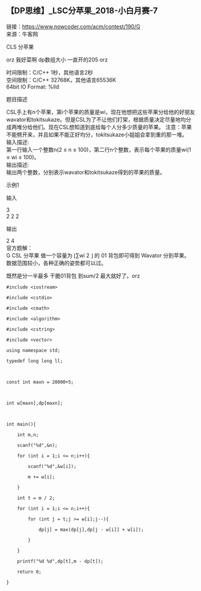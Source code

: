 ## 【DP思维】_LSC分苹果_2018-小白月赛-7

链接：<https://www.nowcoder.com/acm/contest/190/G>  
来源：牛客网

CLS 分苹果

orz 我好菜啊 dp数组大小 一直开的205 orz

时间限制：C/C++ 1秒，其他语言2秒  
空间限制：C/C++ 32768K，其他语言65536K  
64bit IO Format: %lld

题目描述

CSL手上有n个苹果，第i个苹果的质量是wi，现在他想把这些苹果分给他的好朋友wavator和tokitsukaze。但是CSL为了不让他们打架，根据质量决定尽量地均分成两堆分给他们。现在CSL想知道到底给每个人分多少质量的苹果。
注意：苹果不能劈开来，并且如果不能正好均分，tokitsukaze小姐姐会拿到重的那一堆。  
输入描述:  
第一行输入一个整数n(2 ≤ n ≤ 100)，第二行n个整数，表示每个苹果的质量wi(1 ≤ wi ≤ 100)。  
输出描述:  
输出两个整数，分别表示wavator和tokitsukaze得到的苹果的质量。

示例1

输入

3  
2 2 2

输出

2 4  
官方题解：  
G CSL 分苹果 做一个容量为 ⌊∑wi 2 ⌋ 的 01 背包即可得到 Wavator 分到苹果。 数据范围较小，各种正确的姿势都可以过。

既然是分一半最多 干脆01背包 到sum/2 最大就好了。orz

    
    
    #include <iostream>
    #include <cstdio>
    #include <cmath>
    #include <algorithm>
    #include <cstring>
    #include <vector>
    using namespace std;
    typedef long long ll;
    
    const int maxn = 20000+5;
    
    int w[maxn],dp[maxn];
    
    int main(){
        int m,n;
        scanf("%d",&n);
        for (int i = 1;i <= n;i++){
            scanf("%d",&w[i]);
            m += w[i];
        }
        int t = m / 2;
        for (int i = 1;i <= n;i++){
            for (int j = t;j >= w[i];j--){   
                dp[j] = max(dp[j],dp[j - w[i]] + w[i]);
            }
        }
        printf("%d %d",dp[t],m - dp[t]);
        return 0; 
    }
    

